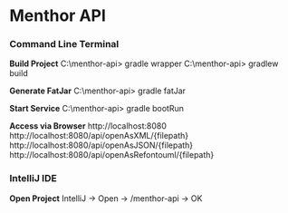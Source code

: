 # Menthor API

### Command Line Terminal

**Build Project**
C:\menthor-api> gradle wrapper 
C:\menthor-api> gradlew build

**Generate FatJar** 
C:\menthor-api> gradle fatJar

**Start Service** 
C:\menthor-api> gradle bootRun

**Access via Browser**
http://localhost:8080
http://localhost:8080/api/openAsXML/{filepath}
http://localhost:8080/api/openAsJSON/{filepath}
http://localhost:8080/api/openAsRefontouml/{filepath}

### IntelliJ IDE

**Open Project**
IntelliJ -> Open -> /menthor-api -> OK
